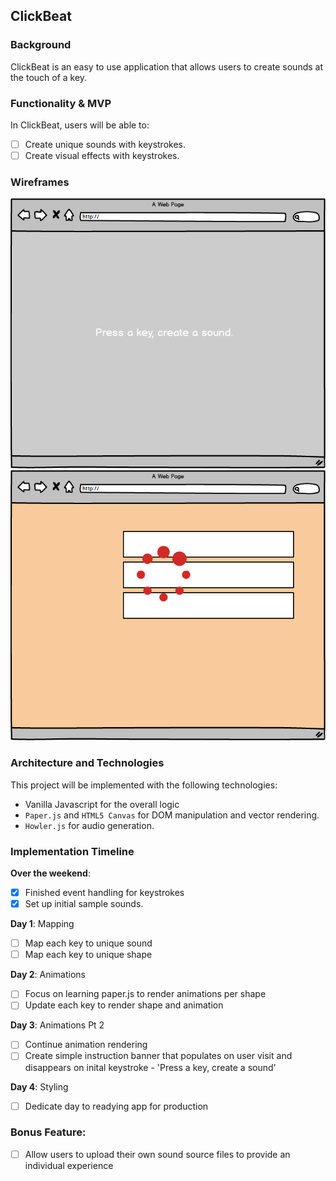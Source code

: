 ## ClickBeat

### Background

ClickBeat is an easy to use application that allows users to create sounds at the touch of a key.

### Functionality & MVP

In ClickBeat, users will be able to:

- [ ] Create unique sounds with keystrokes.
- [ ] Create visual effects with keystrokes.

### Wireframes

![wireframes](https://github.com/PriyaG88/click_beat/blob/master/wireframes/Entry%20Screen.png)
![wireframes](https://github.com/PriyaG88/click_beat/blob/master/wireframes/Mid%20Keystrokes.png)

### Architecture and Technologies

This project will be implemented with the following technologies:

- Vanilla Javascript for the overall logic
- `Paper.js` and `HTML5 Canvas` for DOM manipulation and vector rendering.
- `Howler.js` for audio generation.

### Implementation Timeline

**Over the weekend**:

- [x] Finished event handling for keystrokes
- [x] Set up initial sample sounds.

**Day 1**: Mapping

- [ ] Map each key to unique sound
- [ ] Map each key to unique shape

**Day 2**: Animations

- [ ] Focus on learning paper.js to render animations per shape
- [ ] Update each key to render shape and animation

**Day 3**: Animations Pt 2

- [ ] Continue animation rendering
- [ ] Create simple instruction banner that populates on user visit and disappears on inital keystroke - 'Press a key, create       a sound'

**Day 4**: Styling

- [ ] Dedicate day to readying app for production

### Bonus Feature:

- [ ] Allow users to upload their own sound source files to provide an individual experience
